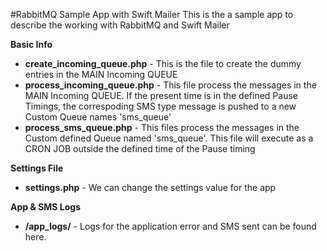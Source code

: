 #RabbitMQ Sample App with Swift Mailer
This is the a sample app to describe the working with RabbitMQ and Swift Mailer

<b>Basic Info</b>
<ul>
<li><b>create_incoming_queue.php</b> - This is the file to create the dummy entries in the MAIN Incoming QUEUE</li>
<li><b>process_incoming_queue.php</b> - This file process the messages in the MAIN Incoming QUEUE. If the present time is in the defined Pause Timings, the correspoding SMS type message is pushed to a new Custom Queue names 'sms_queue'</li>
<li><b>process_sms_queue.php</b> - This files process the messages in the Custom defined Queue named 'sms_queue'. This file will execute as a CRON JOB outside the defined time of the Pause timing</li>
</ul>

<b>Settings File</b>
<ul>
<li><b>settings.php</b> - We can change the settings value for the app</li>
</ul>

<b>App & SMS Logs</b>
<ul>
<li><b>/app_logs/</b> - Logs for the application error and SMS sent can be found here.</li>
</ul>
